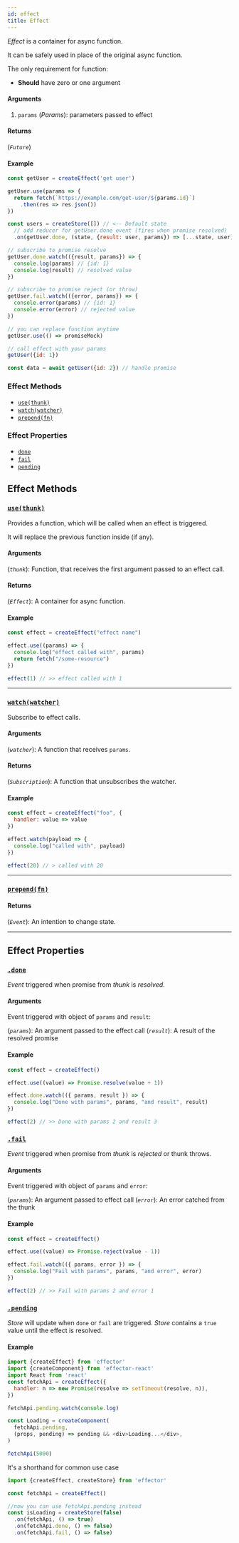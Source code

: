 ```yaml
---
id: effect
title: Effect
---
```


_Effect_ is a container for async function.

It can be safely used in place of the original async function.

The only requirement for function:

- **Should** have zero or one argument

#### Arguments

1. `params` (_Params_): parameters passed to effect

#### Returns

(_`Future`_)

#### Example

```js
const getUser = createEffect('get user')

getUser.use(params => {
  return fetch(`https://example.com/get-user/${params.id}`)
    .then(res => res.json())
})

const users = createStore([]) // <-- Default state
  // add reducer for getUser.done event (fires when promise resolved)
  .on(getUser.done, (state, {result: user, params}) => [...state, user])

// subscribe to promise resolve
getUser.done.watch(({result, params}) => {
  console.log(params) // {id: 1}
  console.log(result) // resolved value
})

// subscribe to promise reject (or throw)
getUser.fail.watch(({error, params}) => {
  console.error(params) // {id: 1}
  console.error(error) // rejected value
})

// you can replace function anytime
getUser.use(() => promiseMock)

// call effect with your params
getUser({id: 1})

const data = await getUser({id: 2}) // handle promise
```

### Effect Methods

- [`use(thunk)`](#use)
- [`watch(watcher)`](#watch)
- [`prepend(fn)`](#prepend)

### Effect Properties

- [`done`](#done)
- [`fail`](#fail)
- [`pending`](#pending)

## Effect Methods

### <a id='use'></a>[`use(thunk)`](#use)

Provides a function, which will be called when an effect is triggered.

It will replace the previous function inside (if any).

#### Arguments


(_`thunk`_): Function, that receives the first argument passed to an effect call.

#### Returns

(_`Effect`_): A container for async function.

#### Example

```js
const effect = createEffect("effect name")

effect.use((params) => {
  console.log("effect called with", params)
  return fetch("/some-resource")
})

effect(1) // >> effect called with 1
```

<hr>

### <a id='watch'></a>[`watch(watcher)`](#watch)

Subscribe to effect calls.

#### Arguments

(_`watcher`_): A function that receives `params`.

#### Returns

(_`Subscription`_): A function that unsubscribes the watcher.

#### Example

```js
const effect = createEffect("foo", {
  handler: value => value
})

effect.watch(payload => {
  console.log("called with", payload)
})

effect(20) // > called with 20
```

<hr>

### <a id='prepend'></a>[`prepend(fn)`](#prepend)

#### Returns

(_`Event`_): An intention to change state.

<hr>

## Effect Properties

### <a id='done'></a>[`.done`](#done)

_Event_ triggered when promise from _thunk_ is *resolved*.

#### Arguments

Event triggered with object of `params` and `result`:

(_`params`_): An argument passed to the effect call
(_`result`_): A result of the resolved promise

#### Example

```js
const effect = createEffect()

effect.use((value) => Promise.resolve(value + 1))

effect.done.watch(({ params, result }) => {
  console.log("Done with params", params, "and result", result)
})

effect(2) // >> Done with params 2 and result 3
```


### <a id='fail'></a>[`.fail`](#fail)

_Event_ triggered when promise from _thunk_ is *rejected* or thunk throws.

#### Arguments

Event triggered with object of `params` and `error`:

(_`params`_): An argument passed to effect call
(_`error`_): An error catched from the thunk

#### Example

```js
const effect = createEffect()

effect.use((value) => Promise.reject(value - 1))

effect.fail.watch(({ params, error }) => {
  console.log("Fail with params", params, "and error", error)
})

effect(2) // >> Fail with params 2 and error 1
```

### <a id='pending'></a>[`.pending`](#pending)

_Store_ will update when `done` or `fail` are triggered.
_Store_ contains a `true` value until the effect is resolved.

#### Example

```js
import {createEffect} from 'effector'
import {createComponent} from 'effector-react'
import React from 'react'
const fetchApi = createEffect({
  handler: n => new Promise(resolve => setTimeout(resolve, n)),
})

fetchApi.pending.watch(console.log)

const Loading = createComponent(
  fetchApi.pending,
  (props, pending) => pending && <div>Loading...</div>,
)

fetchApi(5000)
```

It's a shorthand for common use case

```js
import {createEffect, createStore} from 'effector'

const fetchApi = createEffect()

//now you can use fetchApi.pending instead
const isLoading = createStore(false)
  .on(fetchApi, () => true)
  .on(fetchApi.done, () => false)
  .on(fetchApi.fail, () => false)
```
